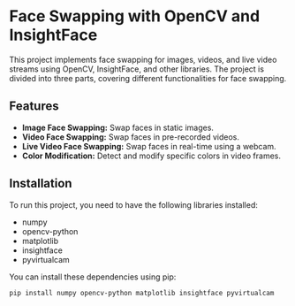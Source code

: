 # Face Swapping with OpenCV and InsightFace

This project implements face swapping for images, videos, and live video streams using OpenCV, InsightFace, and other libraries. The project is divided into three parts, covering different functionalities for face swapping.

## Features

- **Image Face Swapping:** Swap faces in static images.
- **Video Face Swapping:** Swap faces in pre-recorded videos.
- **Live Video Face Swapping:** Swap faces in real-time using a webcam.
- **Color Modification:** Detect and modify specific colors in video frames.

## Installation

To run this project, you need to have the following libraries installed:

- numpy
- opencv-python
- matplotlib
- insightface
- pyvirtualcam

You can install these dependencies using pip:

```bash
pip install numpy opencv-python matplotlib insightface pyvirtualcam
